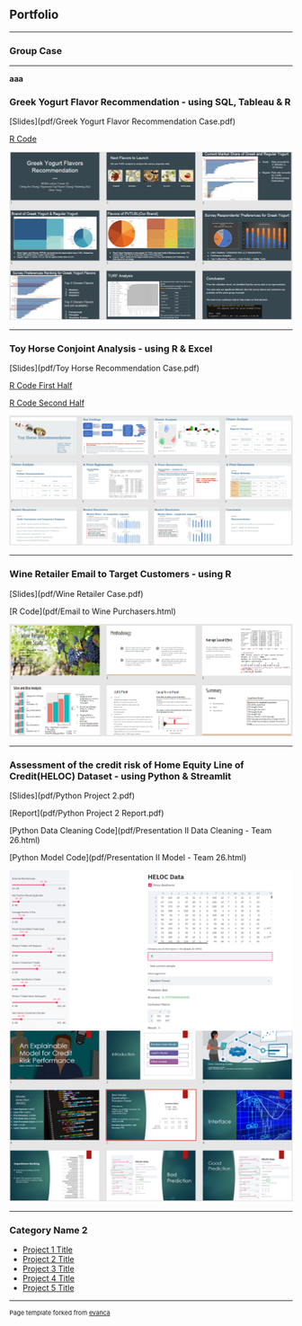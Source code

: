 ## Portfolio

---

### Group Case

---
**aaa**
### Greek Yogurt Flavor Recommendation - using SQL, Tableau & R

[Slides](pdf/Greek Yogurt Flavor Recommendation Case.pdf)

[R Code](pdf/Greek-Yogurt-Case-Code.html)

<img src="images/yogurt case.png"> 


---

### Toy Horse Conjoint Analysis - using R & Excel

[Slides](pdf/Toy Horse Recommendation Case.pdf)

[R Code First Half](pdf/Toy-Horse-Case-Code1.html)

[R Code Second Half](pdf/Toy-Horse-Case-Code2.html)

<img src="images/toy horse case.png">


---

### Wine Retailer Email to Target Customers - using R 

[Slides](pdf/Wine Retailer Case.pdf)

[R Code](pdf/Email to Wine Purchasers.html)

<img src="images/Wine Retailer Case.png">


---

### Assessment of the credit risk of Home Equity Line of Credit(HELOC) Dataset - using Python & Streamlit

[Slides](pdf/Python Project 2.pdf)

[Report](pdf/Python Project 2 Report.pdf)

[Python Data Cleaning Code](pdf/Presentation II Data Cleaning - Team 26.html)

[Python Model Code](pdf/Presentation II Model - Team 26.html)

<img src="images/interface.png">
<img src="images/python project.png">


---

### Category Name 2

- [Project 1 Title](http://example.com/)
- [Project 2 Title](http://example.com/)
- [Project 3 Title](http://example.com/)
- [Project 4 Title](http://example.com/)
- [Project 5 Title](http://example.com/)




---
<p style="font-size:11px">Page template forked from <a href="https://github.com/evanca/quick-portfolio">evanca</a></p>
<!-- Remove above link if you don't want to attibute -->
